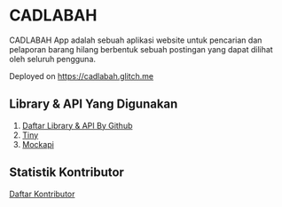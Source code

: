 # CADLABAH
CADLABAH App adalah sebuah aplikasi website untuk pencarian dan pelaporan barang hilang berbentuk sebuah postingan yang dapat dilihat oleh seluruh pengguna.

Deployed on https://cadlabah.glitch.me

## Library & API Yang Digunakan
1. [Daftar Library & API By Github](https://github.com/Capstone-CSD-196/cadlabah/network/dependencies)
2. [Tiny](https://www.tiny.cloud/about)
3. [Mockapi](https://mockapi.io/about)

## Statistik Kontributor
[Daftar Kontributor](https://github.com/Capstone-CSD-196/cadlabah/graphs/contributors)
